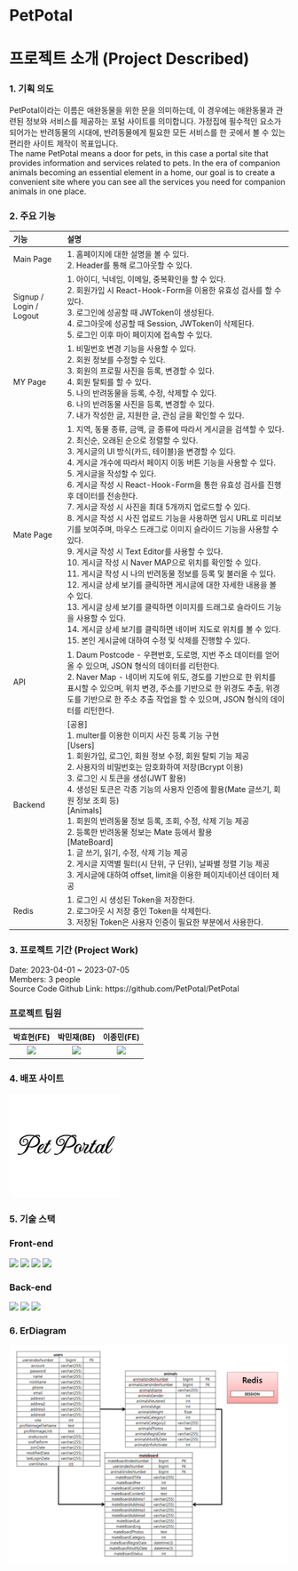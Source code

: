 <h1> PetPotal </h1>

<h1> 프로젝트 소개 (Project Described) </h1>
<h3> 1. 기획 의도 </h3>
PetPotal이라는 이름은 애완동물을 위한 문을 의미하는데, 이 경우에는 애완동물과 관련된 정보와 서비스를 제공하는 포털 사이트를 의미합니다.
가정집에 필수적인 요소가 되어가는 반려동물의 시대에,
반려동물에게 필요한 모든 서비스를 한 곳에서 볼 수 있는 편리한 사이트 제작이 목표입니다.
<br />
The name PetPotal means a door for pets, in this case a portal site that provides information and services related to pets.
In the era of companion animals becoming an essential element in a home, our goal is to create a convenient site where you can see all the services you need for companion animals in one place.

<h3> 2. 주요 기능 </h3>

|기능| 설명|
|:---|:---|
|Main Page|1. 홈페이지에 대한 설명을 볼 수 있다.<br>2. Header를 통해 로그아웃할 수 있다.|
|Signup / Login / Logout|1. 아이디, 닉네임, 이메일,  중복확인을 할 수 있다.<br>2. 회원가입 시 React-Hook-Form을 이용한 유효성 검사를 할 수 있다.<br>3. 로그인에 성공할 때 JWToken이 생성된다.<br>4. 로그아웃에 성공할 때 Session, JWToken이 삭제된다.<br>5. 로그인 이후 마이 페이지에 접속할 수 있다.|
|MY Page|1. 비밀번호 변경 기능을 사용할 수 있다.<br>2. 회원 정보를 수정할 수 있다.<br>3. 회원의 프로필 사진을 등록, 변경할 수 있다.<br>4. 회원 탈퇴를 할 수 있다.<br>5. 나의 반려동물을 등록, 수정, 삭제할 수 있다.<br>6. 나의 반려동물 사진을 등록, 변경할 수 있다.<br>7. 내가 작성한 글, 지원한 글, 관심 글을 확인할 수 있다.|
|Mate Page|1. 지역, 동물 종류, 금액, 글 종류에 따라서 게시글을 검색할 수 있다.<br>2. 최신순, 오래된 순으로 정렬할 수 있다.<br>3. 게시글의 UI 방식(카드, 테이블)을 변경할 수 있다.<br>4. 게시글 개수에 따라서 페이지 이동 버튼 기능을 사용할 수 있다.<br>5. 게시글을 작성할 수 있다.<br>6. 게시글 작성 시 React-Hook-Form을 통한 유효성 검사를 진행 후 데이터를 전송한다.<br>7. 게시글 작성 시 사진을 최대 5개까지 업로드할 수 있다.<br>8. 게시글 작성 시 사진 업로드 기능을 사용하면 임시 URL로 미리보기를 보여주며, 마우스 드래그로 이미지 슬라이드 기능을 사용할 수 있다.<br>9. 게시글 작성 시 Text Editor를 사용할 수 있다.<br>10. 게시글 작성 시 Naver MAP으로 위치를 확인할 수 있다.<br>11. 게시글 작성 시 나의 반려동물 정보를 등록 및 불러올 수 있다.<br>12. 게시글 상세 보기를 클릭하면 게시글에 대한 자세한 내용을 볼 수 있다.<br>13. 게시글 상세 보기를 클릭하면 이미지를 드래그로 슬라이드 기능을 사용할 수 있다.<br>14. 게시글 상세 보기를 클릭하면 네이버 지도로 위치를 볼 수 있다.<br>15. 본인 게시글에 대하여 수정 및 삭제를 진행할 수 있다.|
|API|1. Daum Postcode - 우편번호, 도로명, 지번 주소 데이터를 얻어올 수 있으며, JSON 형식의 데이터를 리턴한다.<br>2. Naver Map - 네이버 지도에 위도, 경도를 기반으로 한 위치를 표시할 수 있으며, 위치 변경, 주소를 기반으로 한 위경도 추출, 위경도를 기반으로 한 주소 추출 작업을 할 수 있으며, JSON 형식의 데이터를 리턴한다.|
|Backend|[공용]<br>1. multer를 이용한 이미지 사진 등록 기능 구현<br>[Users]<br>1. 회원가입, 로그인, 회원 정보 수정, 회원 탈퇴 기능 제공<br>2. 사용자의 비밀번호는 암호화하여 저장(Bcrypt 이용)<br>3. 로그인 시 토큰을 생성(JWT 활용)<br>4. 생성된 토큰은 각종 기능의 사용자 인증에 활용(Mate 글쓰기, 회원 정보 조회 등)<br>[Animals]<br>1. 회원의 반려동물 정보 등록, 조회, 수정, 삭제 기능 제공<br>2. 등록한 반려동물 정보는 Mate 등에서 활용<br>[MateBoard]<br>1. 글 쓰기, 읽기, 수정, 삭제 기능 제공<br>2. 게시글 지역별 필터(시 단위, 구 단위), 날짜별 정렬 기능 제공<br>3. 게시글에 대하여 offset, limit을 이용한 페이지네이션 데이터 제공|
|Redis|1. 로그인 시 생성된 Token을 저장한다.<br>2. 로그아웃 시 저장 중인 Token을 삭제한다.<br>3. 저장된 Token은 사용자 인증이 필요한 부분에서 사용한다.|

<h3> 3. 프로젝트 기간 (Project Work) </h3>
Date: 2023-04-01 ~ 2023-07-05<br />
Members: 3 people<br />
Source Code Github Link: https://github.com/PetPotal/PetPotal

<h3> 프로젝트 팀원 </h3>

|박효현(FE)|박민재(BE)|이종민(FE)|
|:---:|:---:|:---:|
|<img src="https://avatars.githubusercontent.com/u/116782344?v=4" width="100" >|<img src="https://avatars.githubusercontent.com/u/20450971?v=4" width="100" >|<img src="https://avatars.githubusercontent.com/u/57649713?v=4" width="100" >|<a href="https://github.com/doch2130"><img src="https://img.shields.io/badge/GitHub-181717?style=plastic&logo=GitHub&logoColor=white"/></a>|<a href="https://github.com/Gruzam0615"><img src="https://img.shields.io/badge/GitHub-181717?style=plastic&logo=GitHub&logoColor=white"/></a>|<a href="https://github.com/tux31337"><img src="https://img.shields.io/badge/GitHub-181717?style=plastic&logo=GitHub&logoColor=white"/></a>| 

<h3> 4. 배포 사이트 </h3>
<a href="http://101.101.210.118:6300/"><img src="/frontend/src/assets/Logo.png" style="width: 200px;" alt='임시' /></a>

<h3> 5. 기술 스택 </h3>
<h3> Front-end </h3>
<div>
<img src="https://img.shields.io/badge/-React-blue"/>
<img src="https://img.shields.io/badge/-Recoil-turquoise"/>
<img src="https://img.shields.io/badge/-TanStack Query-red"/>
<img src="https://img.shields.io/badge/-TypeScript-blue"/>
</div>

<h3> Back-end </h3>

<div>
<img src="https://img.shields.io/badge/Node.js-339933?style=plastic&logo=Node.js&logoColor=white"/>
<img src="https://img.shields.io/badge/-MySQL-blue"/>
<img src="https://img.shields.io/badge/-Redis-red"/>
</div>

<h3> 6. ErDiagram</h3>
<img style="width: 700px" src="/frontend/src/assets/erd.png">

